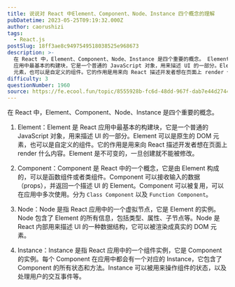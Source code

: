 ```yaml
---
title: 说说对 React 中Element、Component、Node、Instance 四个概念的理解
pubDatetime: 2023-05-25T09:19:32.000Z
author: caorushizi
tags:
  - React.js
postSlug: 18ff3ae8c9497549518038525e968673
description: >-
  在 React 中，Element、Component、Node、Instance 是四个重要的概念。 Element：Element 是 React
  应用中最基本的构建块，它是一个普通的 JavaScript 对象，用来描述 UI 的一部分。Element 可以是原生的 DOM
  元素，也可以是自定义的组件。它的作用是用来向 React 描述开发者想在页面上 render 什么内容。Element
difficulty: 3
questionNumber: 1960
source: https://fe.ecool.fun/topic/8555928b-fc6d-48dd-967f-dab7e44d2744
---
```


在 React 中，Element、Component、Node、Instance 是四个重要的概念。

1. Element：Element 是 React 应用中最基本的构建块，它是一个普通的 JavaScript 对象，用来描述 UI 的一部分。Element 可以是原生的 DOM 元素，也可以是自定义的组件。它的作用是用来向 React 描述开发者想在页面上 render 什么内容。Element 是不可变的，一旦创建就不能被修改。

2. Component：Component 是 React 中的一个概念，它是由 Element 构成的，可以是函数组件或者类组件。Component 可以接收输入的数据（props），并返回一个描述 UI 的 Element。Component 可以被复用，可以在应用中多次使用。分为 `Class Component` 以及 `Function Component`。

3. Node：Node 是指 React 应用中的一个虚拟节点，它是 Element 的实例。Node 包含了 Element 的所有信息，包括类型、属性、子节点等。Node 是 React 内部用来描述 UI 的一种数据结构，它可以被渲染成真实的 DOM 元素。

4. Instance：Instance 是指 React 应用中的一个组件实例，它是 Component 的实例。每个 Component 在应用中都会有一个对应的 Instance，它包含了 Component 的所有状态和方法。Instance 可以被用来操作组件的状态，以及处理用户的交互事件等。
